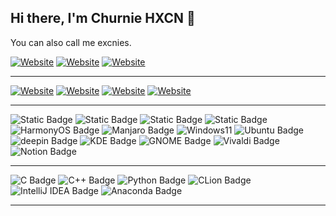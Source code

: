 ## Hi there, I'm Churnie HXCN 👋

You can also call me excnies.

[![Website](https://img.shields.io/website?url=https%3A%2F%2Fhxcn.qcea.top&up_message=hxcn.qcea.top&up_color=%2368BDDF&down_message=Home%20Page&down_color=%2358E2D8&style=for-the-badge&label=Home%20Page&logo=houzz)](https://hxcn.qcea.top)
[![Website](https://img.shields.io/website?url=https%3A%2F%2Fhx-cn.top&up_message=hx-cn.top&up_color=%2358E2D8&down_message=Blog&down_color=%2358E2D8&style=for-the-badge&label=Blog)](https://hx-cn.top)
[![Website](https://img.shields.io/website?url=https%3A%2F%2Fenotes.hx-cn.top&up_message=enotes.hx-cn.top&up_color=%2314C3F3&down_message=Notes&down_color=%2358E2D8&style=for-the-badge&label=Notes&logo=gitbook)](https://enotes.hx-cn.top)

---

[![Website](https://img.shields.io/website?url=https%3A%2F%2Fgithub.com%2FexcniesNIED&up_message=excniesNIED&style=for-the-badge&label=Github&logo=github)](https://github.com/excniesNIED)
[![Website](https://img.shields.io/website?url=https%3A%2F%2Fhuggingface.co%2Fexcnies&up_message=excnies&style=for-the-badge&label=HuggingFace&logo=HuggingFace)](https://huggingface.co/excnies)
[![Website](https://img.shields.io/website?url=https%3A%2F%2Fspace.bilibili.com%2F520945083&up_message=%E8%90%91%E6%BE%88&style=for-the-badge&label=Bilibili&logo=bilibili)](https://space.bilibili.com/520945083)
[![Website](https://img.shields.io/website?url=https%3A%2F%2Fgithub.com%2FexcniesNIED&up_message=hxcn%40nieds.top&style=for-the-badge&label=Mail&logo=mail.ru)](mailto:hxcn@nieds.top)

---

![Static Badge](https://img.shields.io/badge/HUAWEI-P60-HarmonyOS?style=for-the-badge&color=%23007DFE&logo=huawei)
![Static Badge](https://img.shields.io/badge/HUAWEI-Matepad_10.4_2020-HarmonyOS?style=for-the-badge&color=%23007DFE&logo=huawei)
![Static Badge](https://img.shields.io/badge/Xiaomi-MIX2s-FlymeOS?style=for-the-badge&color=%23FF6900&logo=xiaomi)
![Static Badge](https://img.shields.io/badge/ASUS-TUF_Gaming_F15-Windows?style=for-the-badge&color=%230DE4CD&logo=asus)
![HarmonyOS Badge](https://img.shields.io/badge/HarmonyOS-000?logo=harmonyos&logoColor=fff&style=for-the-badge)
![Manjaro Badge](https://img.shields.io/badge/Manjaro-35BF5C?logo=manjaro&logoColor=fff&style=for-the-badge)
![Windows11](https://img.shields.io/badge/Windows%2011-0079D5?style=for-the-badge&logo=windows&logoColor=%230079D)
![Ubuntu Badge](https://img.shields.io/badge/Ubuntu-E95420?logo=ubuntu&logoColor=fff&style=for-the-badge)
![deepin Badge](https://img.shields.io/badge/deepin-007CFF?logo=deepin&logoColor=fff&style=for-the-badge)
![KDE Badge](https://img.shields.io/badge/KDE-1D99F3?logo=kde&logoColor=fff&style=for-the-badge)
![GNOME Badge](https://img.shields.io/badge/GNOME-4A86CF?logo=gnome&logoColor=fff&style=for-the-badge)
![Vivaldi Badge](https://img.shields.io/badge/Vivaldi-EF3939?logo=vivaldi&logoColor=fff&style=for-the-badge)
![Notion Badge](https://img.shields.io/badge/Notion-000?logo=notion&logoColor=fff&style=for-the-badge)

---

![C Badge](https://img.shields.io/badge/C-A8B9CC?logo=c&logoColor=fff&style=for-the-badge)
![C++ Badge](https://img.shields.io/badge/C%2B%2B-00599C?logo=cplusplus&logoColor=fff&style=for-the-badge)
![Python Badge](https://img.shields.io/badge/Python-3776AB?logo=python&logoColor=fff&style=for-the-badge)
![CLion Badge](https://img.shields.io/badge/CLion-000?logo=clion&logoColor=fff&style=for-the-badge)
![IntelliJ IDEA Badge](https://img.shields.io/badge/IntelliJ%20IDEA-000?logo=intellijidea&logoColor=fff&style=for-the-badge)
![Anaconda Badge](https://img.shields.io/badge/Anaconda-44A833?logo=anaconda&logoColor=fff&style=for-the-badge)

---




<!--
**excniesNIED/excniesNIED** is a ✨ _special_ ✨ repository because its `README.md` (this file) appears on your GitHub profile.

Here are some ideas to get you started:

- 🔭 I’m currently working on ...
- 🌱 I’m currently learning ...
- 👯 I’m looking to collaborate on ...
- 🤔 I’m looking for help with ...
- 💬 Ask me about ...
- 📫 How to reach me: ...
- 😄 Pronouns: ...
- ⚡ Fun fact: ...
-->
